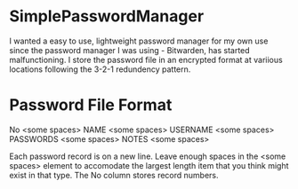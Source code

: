 # SimplePasswordManager
I wanted a easy to use, lightweight password manager for my own use since the password manager I was using - Bitwarden, has started malfunctioning. I store the password file in an encrypted format at variious locations following the 3-2-1 redundency pattern.

# Password File Format
No \<some spaces\> NAME \<some spaces\> USERNAME \<some spaces\> PASSWORDS \<some spaces\> NOTES \<some spaces\>
  
Each password record is on a new line.
Leave enough spaces in the \<some spaces\> element to accomodate the largest length item that you think might exist in that type. 
The No column stores record numbers.
